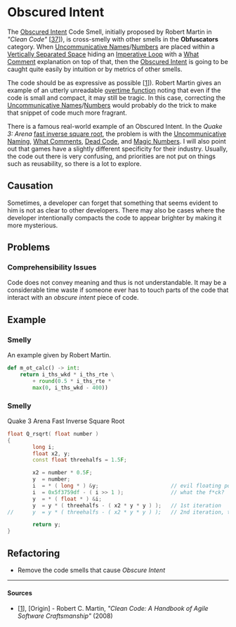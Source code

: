 # Obscured Intent

The [Obscured Intent](Obscured%20Intent.md) Code Smell, initially proposed by
Robert Martin in _"Clean Code"_ [[37](#sources)]), is cross-smelly with other
smells in the **Obfuscators** category. When
[Uncommunicative Names](Uncommunicative%20Name.md)/[Numbers](Magic%20Number.md)
are placed within a [Vertically Separated Space](Vertical%20Separation.md)
hiding an [Imperative Loop](Imperative%20Loops.md) with a
[What Comment](What%20Comment.md) explanation on top of that, then the
[Obscured Intent](Obscured%20Intent.md) is going to be caught quite easily by
intuition or by metrics of other smells.

The code should be as expressive as possible [[1](#sources)]). Robert Martin
gives an example of an utterly unreadable
[overtime function](#Obscured%20Intent.md) noting that even if the code is
small and compact, it may still be tragic. In this case, correcting the
[Uncommunicative Names](Yncommunicative%20Name.md)/[Numbers](Magic%20Number.md)
would probably do the trick to make that snippet of code much more fragrant.

There is a famous real-world example of an Obscured Intent. In the _Quake 3:
Arena_ [fast inverse square root](#example-1), the problem is with the
[Uncommunicative Naming](Uncommunicative%20Name.md),
[What Comments](What%20Comment.md), [Dead Code](Dead%20code.md), and
[Magic Numbers](Magic%20Number.md). I will also point out that games have a
slightly different specificity for their industry. Usually, the code out there
is very confusing, and priorities are not put on things such as reusability, so
there is a lot to explore.

## Causation

Sometimes, a developer can forget that something that seems evident to him is
not as clear to other developers. There may also be cases where the developer
intentionally compacts the code to appear brighter by making it more
mysterious.

## Problems

### Comprehensibility Issues

Code does not convey meaning and thus is not understandable. It may be a
considerable time waste if someone ever has to touch parts of the code that
interact with an _obscure intent_ piece of code.

## Example



### Smelly

An example given by Robert Martin.

```py
def m_ot_calc() -> int:
    return i_ths_wkd * i_ths_rte \
        + round(0.5 * i_ths_rte *
        max(0, i_ths_wkd - 400))
```





### Smelly

Quake 3 Arena Fast Inverse Square Root

```c++
float Q_rsqrt( float number )
{
        long i;
        float x2, y;
        const float threehalfs = 1.5F;

        x2 = number * 0.5F;
        y  = number;
        i  = * ( long * ) &y;                       // evil floating point bit level hacking
        i  = 0x5f3759df - ( i >> 1 );               // what the f*ck?
        y  = * ( float * ) &i;
        y  = y * ( threehalfs - ( x2 * y * y ) );   // 1st iteration
//      y  = y * ( threehalfs - ( x2 * y * y ) );   // 2nd iteration, this can be removed

        return y;
}
```



## Refactoring

- Remove the code smells that cause _Obscure Intent_

---

#### Sources

- [[1](#sources)], [Origin] - Robert C. Martin, _"Clean Code: A Handbook of Agile Software Craftsmanship"_ (2008)
